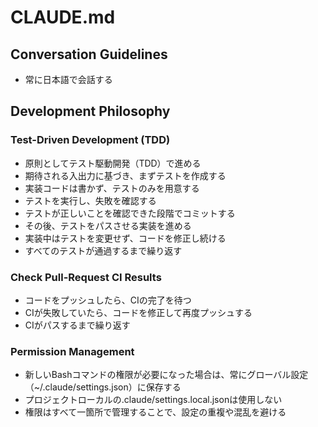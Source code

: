 # CLAUDE.md

## Conversation Guidelines

- 常に日本語で会話する

## Development Philosophy

### Test-Driven Development (TDD)

- 原則としてテスト駆動開発（TDD）で進める
- 期待される入出力に基づき、まずテストを作成する
- 実装コードは書かず、テストのみを用意する
- テストを実行し、失敗を確認する
- テストが正しいことを確認できた段階でコミットする
- その後、テストをパスさせる実装を進める
- 実装中はテストを変更せず、コードを修正し続ける
- すべてのテストが通過するまで繰り返す

### Check Pull-Request CI Results
- コードをプッシュしたら、CIの完了を待つ
- CIが失敗していたら、コードを修正して再度プッシュする
- CIがパスするまで繰り返す

### Permission Management
- 新しいBashコマンドの権限が必要になった場合は、常にグローバル設定（~/.claude/settings.json）に保存する
- プロジェクトローカルの.claude/settings.local.jsonは使用しない
- 権限はすべて一箇所で管理することで、設定の重複や混乱を避ける